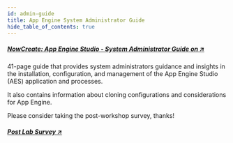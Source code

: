 ```yaml
---
id: admin-guide
title: App Engine System Administrator Guide
hide_table_of_contents: true
---
```


##### [NowCreate: App Engine Studio - System Administrator Guide on ↗ ](https://nowlearning.servicenow.com/nowcreate?id=nc_asset&asset_id=c9cf6e2b970e69d45b0b7ec11153af82)

41-page guide that provides system administrators guidance and insights in the installation, configuration, and management of the App Engine Studio (AES) application and processes.

It also contains information about cloning configurations and considerations for App Engine. 

Please consider taking the post-workshop survey, thanks!

##### [Post Lab Survey ↗](https://crewteam.service-now.com/esc?id=workshop_survey&type_id=ff8cc99e877d21106af8ec6e0ebb3546)